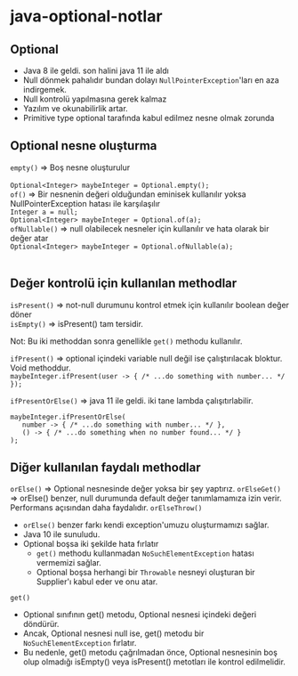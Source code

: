 # java-optional-notlar
## Optional
- Java 8 ile geldi. son halini java 11 ile aldı
- Null dönmek pahalıdır bundan dolayı `NullPointerException`'ları en aza indirgemek.
- Null kontrolü yapılmasına gerek kalmaz
- Yazılım ve okunabilirlik artar.
- Primitive type optional tarafında kabul edilmez nesne olmak zorunda

## Optional nesne oluşturma
`empty()` => Boş nesne oluşturulur<br>  
`Optional<Integer> maybeInteger = Optional.empty();`<br>
`of()` => Bir nesnenin değeri olduğundan eminisek kullanılır yoksa NullPointerException hatası ile karşılaşılır<br>
`Integer a = null;`<br>
`Optional<Integer> maybeInteger = Optional.of(a);`<br>
`ofNullable()` => null olabilecek nesneler için kullanılır ve hata olarak bir değer atar<br>
`Optional<Integer> maybeInteger = Optional.ofNullable(a);`<br><br>

## Değer kontrolü için kullanılan methodlar
`isPresent()` => not-null durumunu kontrol etmek için kullanılır boolean değer döner<br>
`isEmpty()` => isPresent() tam tersidir.<br>

Not: Bu iki methoddan sonra genellikle `get()` methodu kullanılır.

`ifPresent()` => optional içindeki variable null değil ise çalıştırılacak bloktur. Void methoddur.<br>
`maybeInteger.ifPresent(user -> { /* ...do something with number... */ });`<br>

`ifPresentOrElse()` => java 11 ile geldi. iki tane lambda çalışıtırlabilir.<br>

`maybeInteger.ifPresentOrElse(`<br>
    `   number -> { /* ...do something with number... */ },`<br>
    `   () -> { /* ...do something when no number found... */ }`<br>
`);`<br>


## Diğer kullanılan faydalı methodlar
 `orElse()` => Optional nesnesinde değer yoksa bir şey yaptırız.
 `orElseGet()` => orElse() benzer, null durumunda default değer tanımlamamıza izin verir. Performans açısından daha faydalıdır.
 `orElseThrow()` 
- `orElse()` benzer farkı kendi exception'umuzu oluşturmamızı sağlar. 
- Java 10 ile sunuludu.
- Optional boşsa iki şekilde hata fırlatır
  - `get()` methodu kullanmadan `NoSuchElementException` hatası vermemizi sağlar.
  - Optional boşsa herhangi bir `Throwable` nesneyi oluşturan bir Supplier'ı kabul eder ve onu atar.<br>

`get()`<br>
- Optional sınıfının get() metodu, Optional nesnesi içindeki değeri döndürür. <br>
- Ancak, Optional nesnesi null ise, get() metodu bir `NoSuchElementException` fırlatır. <br>
- Bu nedenle, get() metodu çağrılmadan önce, Optional nesnesinin boş olup olmadığı isEmpty() veya isPresent() metotları ile kontrol edilmelidir.<br>

 
